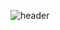 ![header](https://capsule-render.vercel.app/api?type=wave&color=auto&height=100&section=header&text=Jeong%20Seok%20Hyeon&fontSize=80)
